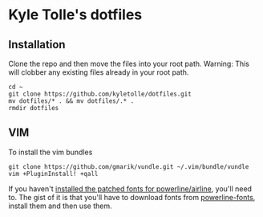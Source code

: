 Kyle Tolle's dotfiles
======================

Installation
------------

Clone the repo and then move the files into your root path.
Warning: This will clobber any existing files already in your root path.

```
cd ~
git clone https://github.com/kyletolle/dotfiles.git
mv dotfiles/* . && mv dotfiles/.* .
rmdir dotfiles
```

VIM
---

To install the vim bundles
```
git clone https://github.com/gmarik/vundle.git ~/.vim/bundle/vundle
vim +PluginInstall! +qall
```

If you haven't [installed the patched fonts for powerline/airline](https://powerline.readthedocs.org/en/latest/installation/osx.html#installation-osx), you'll need to.
The gist of it is that you'll have to download fonts from [powerline-fonts](https://github.com/Lokaltog/powerline-fonts), install them and then use them.
